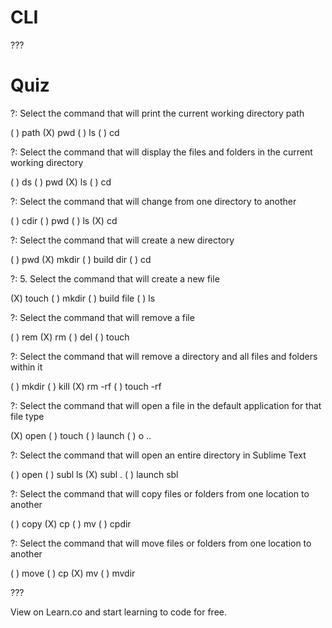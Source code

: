 # CLI

???

# Quiz

?: Select the command that will print the current working directory path

( ) path
(X) pwd
( ) ls
( ) cd

?: Select the command that will display the files and folders in the current working directory

( ) ds
( ) pwd
(X) ls
( ) cd

?: Select the command that will change from one directory to another

( ) cdir
( ) pwd
( ) ls
(X) cd

?: Select the command that will create a new directory

( ) pwd
(X) mkdir
( ) build dir
( ) cd

?: 5. Select the command that will create a new file

(X) touch
( ) mkdir
( ) build file
( ) ls

?: Select the command that will remove a file

( ) rem
(X) rm
( ) del
( ) touch

?: Select the command that will remove a directory and all files and folders within it

( ) mkdir
( ) kill
(X) rm -rf
( ) touch -rf

?: Select the command that will open a file in the default application for that file type

(X) open
( ) touch
( ) launch
( ) o ..

?: Select the command that will open an entire directory in Sublime Text

( ) open
( ) subl ls
(X) subl .
( ) launch sbl

?: Select the command that will copy files or folders from one location to another

( ) copy
(X) cp
( ) mv
( ) cpdir

?: Select the command that will move files or folders from one location to another

( ) move
( ) cp
(X) mv
( ) mvdir

???

<p data-visibility='hidden'>View <a href='https://learn.co/lessons/quiz-cli' title=''></a> on Learn.co and start learning to code for free.</p>
